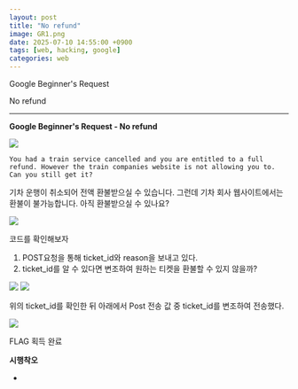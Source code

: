 ```yaml
---
layout: post
title: "No refund"
image: GR1.png
date: 2025-07-10 14:55:00 +0900
tags: [web, hacking, google]
categories: web
---
```


Google Beginner's Request

No refund

***

**Google Beginner's Request - No refund**

![]({{site.baseurl}}/images/GoogleRequest/Norefund/1.png)


`You had a train service cancelled and you are entitled to a full refund. However the train companies website is not allowing you to. Can you still get it?`

기차 운행이 취소되어 전액 환불받으실 수 있습니다. 그런데 기차 회사 웹사이트에서는 환불이 불가능합니다. 아직 환불받으실 수 있나요?


![]({{site.baseurl}}/images/GoogleRequest/Norefund/2.png)

코드를 확인해보자

1. POST요청을 통해 ticket_id와 reason을 보내고 있다.
2. ticket_id를 알 수 있다면 변조하여 원하는 티켓을 환불할 수 있지 않을까?

![]({{site.baseurl}}/images/GoogleRequest/Norefund/3.png)
![]({{site.baseurl}}/images/GoogleRequest/Norefund/4.png)

위의 ticket_id를 확인한 뒤 아래에서 Post 전송 값 중 ticket_id를 변조하여 전송했다.

![]({{site.baseurl}}/images/GoogleRequest/Norefund/5.png)

FLAG 획득 완료

**시행착오**

-